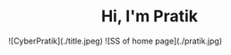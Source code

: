 <h1 align="center">Hi, I'm Pratik</h1>
![CyberPratik](./title.jpeg)
![SS of home page](./pratik.jpg)

